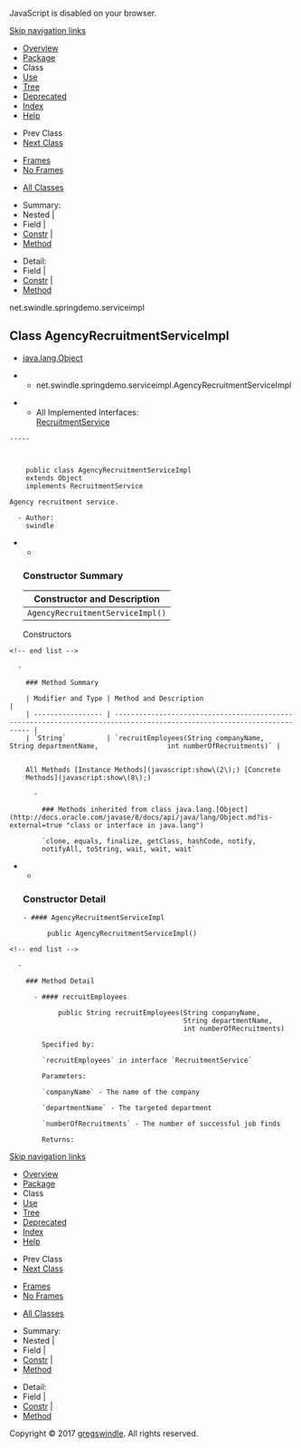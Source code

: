 JavaScript is disabled on your browser.

[Skip navigation
    links](#skip.navbar.top "Skip navigation links")

  - [Overview](../../../../overview-summary.md)
  - [Package](package-summary.md)
  - Class
  - [Use](class-use/AgencyRecruitmentServiceImpl.md)
  - [Tree](package-tree.md)
  - [Deprecated](../../../../deprecated-list.md)
  - [Index](../../../../index-all.md)
  - [Help](../../../../help-doc.md)

<!-- end list -->

  - Prev Class
  - [Next Class](../../../../net/swindle/springdemo/serviceimpl/CloudServiceImpl.md "class in net.swindle.springdemo.serviceimpl")

<!-- end list -->

  - [Frames](../../../../index.md?net/swindle/springdemo/serviceimpl/AgencyRecruitmentServiceImpl.md)
  - [No Frames](AgencyRecruitmentServiceImpl.md)

<!-- end list -->

  - [All Classes](../../../../allclasses-noframe.md)

<!-- end list -->

  - Summary: 
  - Nested | 
  - Field | 
  - [Constr](#constructor.summary) | 
  - [Method](#method.summary)

<!-- end list -->

  - Detail: 
  - Field | 
  - [Constr](#constructor.detail) | 
  - [Method](#method.detail)

net.swindle.springdemo.serviceimpl

## Class AgencyRecruitmentServiceImpl

  - [java.lang.Object](http://docs.oracle.com/javase/8/docs/api/java/lang/Object.md?is-external=true "class or interface in java.lang")

  -   - net.swindle.springdemo.serviceimpl.AgencyRecruitmentServiceImpl

<!-- end list -->

  -   - All Implemented
        Interfaces:  
        [RecruitmentService](../../../../net/swindle/springdemo/service/RecruitmentService.md "interface in net.swindle.springdemo.service")
    
    -----
    
      
    
        public class AgencyRecruitmentServiceImpl
        extends Object
        implements RecruitmentService
    
    Agency recruitment service.
    
      - Author:  
        swindle

<!-- end list -->

  -   - 
        
        ### Constructor Summary
        
        | Constructor and Description      |
        | -------------------------------- |
        | `AgencyRecruitmentServiceImpl()` |
        

        Constructors 
    
    <!-- end list -->
    
      - 
        
        ### Method Summary
        
        | Modifier and Type | Method and Description                                                                                                  |
        | ----------------- | ----------------------------------------------------------------------------------------------------------------------- |
        | `String`          | `recruitEmployees(String companyName,                 String departmentName,                 int numberOfRecruitments)` |
        

        All Methods [Instance Methods](javascript:show\(2\);) [Concrete
        Methods](javascript:show\(8\);) 
        
          - 
            
            ### Methods inherited from class java.lang.[Object](http://docs.oracle.com/javase/8/docs/api/java/lang/Object.md?is-external=true "class or interface in java.lang")
            
            `clone, equals, finalize, getClass, hashCode, notify,
            notifyAll, toString, wait, wait, wait`

<!-- end list -->

  -   - 
        
        ### Constructor Detail
        
          - #### AgencyRecruitmentServiceImpl
            
                public AgencyRecruitmentServiceImpl()
    
    <!-- end list -->
    
      - 
        
        ### Method Detail
        
          - #### recruitEmployees
            
                public String recruitEmployees(String companyName,
                                               String departmentName,
                                               int numberOfRecruitments)
            
            Specified by:
            
            `recruitEmployees` in interface `RecruitmentService`
            
            Parameters:
            
            `companyName` - The name of the company
            
            `departmentName` - The targeted department
            
            `numberOfRecruitments` - The number of successful job finds
            
            Returns:

[Skip navigation
    links](#skip.navbar.bottom "Skip navigation links")

  - [Overview](../../../../overview-summary.md)
  - [Package](package-summary.md)
  - Class
  - [Use](class-use/AgencyRecruitmentServiceImpl.md)
  - [Tree](package-tree.md)
  - [Deprecated](../../../../deprecated-list.md)
  - [Index](../../../../index-all.md)
  - [Help](../../../../help-doc.md)

<!-- end list -->

  - Prev Class
  - [Next Class](../../../../net/swindle/springdemo/serviceimpl/CloudServiceImpl.md "class in net.swindle.springdemo.serviceimpl")

<!-- end list -->

  - [Frames](../../../../index.md?net/swindle/springdemo/serviceimpl/AgencyRecruitmentServiceImpl.md)
  - [No Frames](AgencyRecruitmentServiceImpl.md)

<!-- end list -->

  - [All Classes](../../../../allclasses-noframe.md)

<!-- end list -->

  - Summary: 
  - Nested | 
  - Field | 
  - [Constr](#constructor.summary) | 
  - [Method](#method.summary)

<!-- end list -->

  - Detail: 
  - Field | 
  - [Constr](#constructor.detail) | 
  - [Method](#method.detail)

Copyright © 2017 [gregswindle](https://github.com/gregswindle). All
rights reserved.
